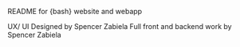 README for {bash} website and webapp

UX/ UI Designed by Spencer Zabiela
Full front and backend work by Spencer Zabiela

